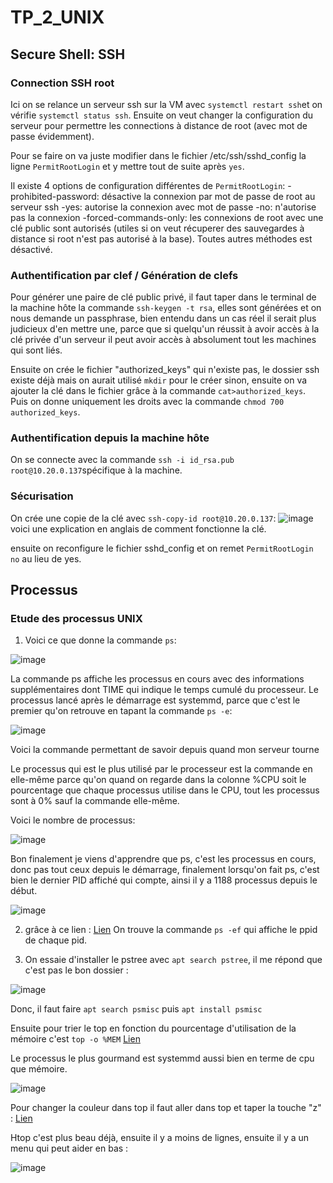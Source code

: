 # TP_2_UNIX

## Secure Shell: SSH
### Connection SSH root

Ici on se relance un serveur ssh sur la VM avec `systemctl restart ssh`et on vérifie `systemctl status ssh`. 
Ensuite on veut changer la configuration du serveur pour permettre les connections à distance de root (avec mot de passe évidemment). 

Pour se faire on va juste modifier dans le fichier /etc/ssh/sshd_config la ligne `PermitRootLogin` et y mettre tout de suite après `yes`. 

Il existe 4 options de configuration différentes de `PermitRootLogin`:
  -prohibited-password: désactive la connexion par mot de passe de root au serveur ssh
  -yes: autorise la connexion avec mot de passe
  -no: n'autorise pas la connexion 
  -forced-commands-only: les connexions de root avec une clé public sont autorisés (utiles si on veut récuperer des sauvegardes à distance si root n'est pas autorisé à la base). Toutes autres méthodes est désactivé.

### Authentification par clef / Génération de clefs

Pour générer une paire de clé public privé, il faut taper dans le terminal de la machine hôte la commande ` ssh-keygen -t rsa `, elles sont générées et on nous demande un passphrase, bien entendu dans un cas réel il serait plus judicieux d'en mettre une, parce que si quelqu'un réussit à avoir accès à la clé privée d'un serveur il peut avoir accès à absolument tout les machines qui sont liés. 

Ensuite on crée le fichier "authorized_keys" qui n'existe pas, le dossier ssh existe déjà mais on aurait utilisé `mkdir` pour le créer sinon, ensuite on va ajouter la clé dans le fichier grâce à la commande `cat>authorized_keys`.
Puis on donne uniquement les droits avec la commande `chmod 700 authorized_keys`. 

### Authentification depuis la machine hôte

On se connecte avec la commande `ssh -i id_rsa.pub root@10.20.0.137`spécifique à la machine. 

### Sécurisation 

On crée une copie de la clé avec `ssh-copy-id root@10.20.0.137`: ![image](https://github.com/user-attachments/assets/ecc5dfef-4b47-454a-98d8-6eb4e6d270ad) voici une explication en anglais de comment fonctionne la clé. 


ensuite on reconfigure le fichier sshd_config et on remet `PermitRootLogin no` au lieu de yes. 

## Processus

### Etude des processus UNIX 

1. Voici ce que donne la commande `ps`:

![image](https://github.com/user-attachments/assets/cca8f707-321a-4770-b45c-af3f80881cd5)

La commande ps affiche les processus en cours avec des informations supplémentaires dont TIME qui indique le temps cumulé du processeur. 
Le processus lancé après le démarrage est systemmd, parce que c'est le premier qu'on retrouve en tapant la commande `ps -e`: 

![image](https://github.com/user-attachments/assets/c9008e24-85b9-4715-ac8d-1afcabe17e1d)

Voici la commande permettant de savoir depuis quand mon serveur tourne 


Le processus qui est le plus utilisé par le processeur est la commande en elle-même parce qu'on quand on regarde dans la colonne %CPU soit le pourcentage que chaque processus utilise dans le CPU, tout les processus sont à 0% sauf la commande elle-même. 

Voici le nombre de processus: 

![image](https://github.com/user-attachments/assets/b92d0829-d46b-4a42-baf6-402f5f73ba2e)

Bon finalement je viens d'apprendre que ps, c'est les processus en cours, donc pas tout ceux depuis le démarrage, finalement lorsqu'on fait ps, c'est bien le dernier PID affiché qui compte, ainsi il y a 1188 processus depuis le début.

![image](https://github.com/user-attachments/assets/5dc00d61-5da6-453b-bd7d-ab053dab21f8)


2. grâce à ce lien :
    [Lien](https://www.funix.org/fr/unix/process.htm)
On trouve la commande `ps -ef` qui affiche le ppid de chaque pid. 

4. On essaie d'installer le pstree avec `apt search pstree`, il me répond que c'est pas le bon dossier : 

![image](https://github.com/user-attachments/assets/52fc173f-e477-4d08-a224-25100d15178d)

Donc, il faut faire `apt search psmisc` puis `apt install psmisc`

Ensuite pour trier le top en fonction du pourcentage d'utilisation de la mémoire c'est `top -o %MEM` [Lien](https://www.malekal.com/top-lister-processus-linux/)

Le processus le plus gourmand est systemmd aussi bien en terme de cpu que mémoire.  

![image](https://github.com/user-attachments/assets/f4697f6f-130c-4981-8c74-e147227df788)

Pour changer la couleur dans top il faut aller dans top et taper la touche "z" : 
[Lien](https://www.malekal.com/top-lister-processus-linux/#Comment_changer_les_couleurs)

Htop c'est plus beau déjà, ensuite il y a moins de lignes, ensuite il y a un menu qui peut aider en bas :

![image](https://github.com/user-attachments/assets/64234467-8a2a-49db-b3f9-789d7af98ed4)







